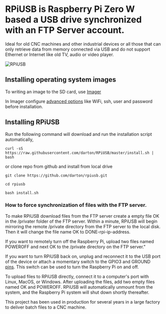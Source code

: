 # RPiUSB is Raspberry Pi Zero W based a USB drive synchronized with an FTP Server account.

Ideal for old CNC machines and other industrial devices or all those that can only retrieve data from memory connected via USB and do not support Ethernet or Internet like old TV, audio or video player.

![RPiUSB](https://github.com/darton/RPiUSB/blob/master/IMG_1295.jpeg)

## Installing operating system images 

To writing an image to the SD card, use [Imager](https://www.raspberrypi.org/downloads/)

In Imager configure [advanced options](https://www.raspberrypi.com/documentation/computers/getting-started.html#installing-the-operating-system) like WiFi, ssh, user and password before installation. 


## Installing RPiUSB

Run the following command will download and run the installation script automatically,
```
curl -sS https://raw.githubusercontent.com/darton/RPiUSB/master/install.sh | bash
```
or clone repo from github and install from local drive

```
git clone https://github.com/darton/rpiusb.git

cd rpiusb

bash install.sh
```


### How to force synchronization of files with the FTP server.

To make RPiUSB download files from the FTP server create a empty file OK in the /privater folder of the FTP server.
Within a minute, RPiUSB will begin mirroring the remote /private directory from the FTP server to the local disk.
Then it will change the file name OK to DONE-rpi-ip-address.

If you want to remotely turn off the Raspberry Pi, upload two files named POWEROFF and next OK to the /private directory on the FTP server."

If you want to turn RPiUSB back on, unplug and reconnect it to the USB port of the device or attach a momentary switch
to the GPIO3 and GROUND [pins](https://pinout.xyz/pinout/pin5_gpio3/). This switch can be used to turn the Raspberry Pi on and off.

To upload files to RPiUSB directly, connect it to a computer's port with Linux, MacOS, or Windows. 
After uploading the files, add two empty files named OK and POWEROFF. RPiUSB will automatically unmount from the system, 
and the Raspberry Pi system will shut down shortly thereafter.

This project has been used in production for several years in a large factory to deliver batch files to a CNC machine.
